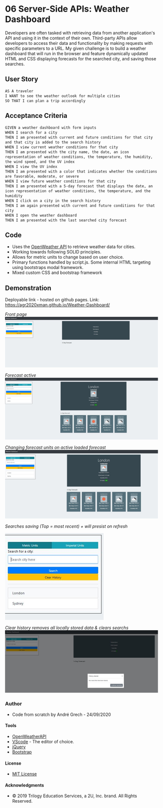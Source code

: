 # 06 Server-Side APIs: Weather Dashboard

Developers are often tasked with retrieving data from another application's API and using it in the context of their own. Third-party APIs allow developers to access their data and functionality by making requests with specific parameters to a URL. My given challenge is to build a weather dashboard that will run in the browser and feature dynamically updated HTML and CSS displaying forecasts for the searched city, and saving those searches. 

## User Story

```
AS A traveler
I WANT to see the weather outlook for multiple cities
SO THAT I can plan a trip accordingly
```

## Acceptance Criteria

```
GIVEN a weather dashboard with form inputs
WHEN I search for a city
THEN I am presented with current and future conditions for that city and that city is added to the search history
WHEN I view current weather conditions for that city
THEN I am presented with the city name, the date, an icon representation of weather conditions, the temperature, the humidity, the wind speed, and the UV index
WHEN I view the UV index
THEN I am presented with a color that indicates whether the conditions are favorable, moderate, or severe
WHEN I view future weather conditions for that city
THEN I am presented with a 5-day forecast that displays the date, an icon representation of weather conditions, the temperature, and the humidity
WHEN I click on a city in the search history
THEN I am again presented with current and future conditions for that city
WHEN I open the weather dashboard
THEN I am presented with the last searched city forecast
```

## Code

- Uses the [OpenWeather API](https://openweathermap.org/api) to retrieve weather data for cities.
- Working towards following SOLID principles.
- Allows for metric units to change based on user choice.
- Primary functions handled by script.js. Some internal HTML targeting using bootstraps modal framework.
- Mixed custom CSS and bootstrap framework

## Demonstration

Deployable link - hosted on github pages.
Link: https://agr2020xman.github.io/Weather-Dashboard/

_Front page_
![](Assets/landing_page.JPG)

_Forecast active_
![](Assets/city_forecast.JPG)

_Changing forecast units on active loaded forecast_
![](Assets/live_imperial_change.JPG)

_Searches saving (Top = most recent) + will presist on refresh_

![](Assets/saved_searches.JPG)

_Clear history removes all locally stored data & clears searchs_
![](Assets/full_clear.JPG)

### Author

- Code from scratch by Andr&eacute; Grech - 24/09/2020

#### Tools 

- [OpenWeatherAPI](https://openweathermap.org/api)
- [VScode](https://code.visualstudio.com/) - The editor of choice.
- [jQuery](https://api.jquery.com/)
- [Bootstrap](https://getbootstrap.com/)

#### License

- [MIT License](https://opensource.org/licenses/MIT)

#### Acknowledgments

- © 2019 Trilogy Education Services, a 2U, Inc. brand. All Rights Reserved.
